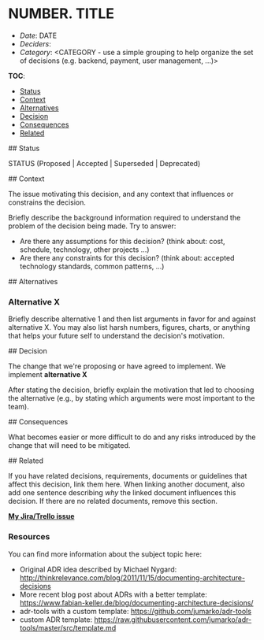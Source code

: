 # NUMBER. TITLE

- *Date*: DATE
- *Deciders*:
- *Category*: <CATEGORY - use a simple grouping to help organize the set of decisions (e.g. backend, payment, user management, ...)>

**TOC**:

- [Status](#status)
- [Context](#context)
- [Alternatives](#alternatives)
- [Decision](#decision)
- [Consequences](#consequences)
- [Related](#related)

<div id="status"></div>
## Status

STATUS
(Proposed | Accepted | Superseded | Deprecated)

<div id="context"></div>
## Context

The issue motivating this decision, and any context that influences or constrains the decision.

Briefly describe the background information required to understand the problem of the decision being made.
Try to answer:

- Are there any assumptions for this decision? (think about: cost, schedule, technology, other projects ...)
- Are there any constraints for this decision? (think about: accepted technology standards, common patterns, ...)

<div id="alternatives"></div>
## Alternatives

### Alternative X

Briefly describe alternative 1 and then list arguments in favor for and against alternative X.
You may also list harsh numbers, figures, charts, or anything that helps your future self to understand the decision's motivation.

<div id="decision"></div>
## Decision

The change that we're proposing or have agreed to implement.
We implement **alternative X**

After stating the decision, briefly explain the motivation that led to choosing the alternative (e.g., by stating which arguments were most important to the team).

<div id="consequences"></div>
## Consequences

What becomes easier or more difficult to do and any risks introduced by the change that will need to be mitigated.

<div id="related"></div>
## Related

If you have related decisions, requirements, documents or guidelines that affect this decision, link them here.
When linking another document, also add one sentence describing *why* the linked document influences this decision.
If there are no related documents, remove this section.

**[My Jira/Trello issue](link)**

### Resources

You can find more information about the subject topic here:
 - Original ADR idea described by Michael Nygard: http://thinkrelevance.com/blog/2011/11/15/documenting-architecture-decisions
 - More recent blog post about ADRs with a better template: https://www.fabian-keller.de/blog/documenting-architecture-decisions/
 - adr-tools with a custom template: https://github.com/jumarko/adr-tools
 - custom ADR template: https://raw.githubusercontent.com/jumarko/adr-tools/master/src/template.md

